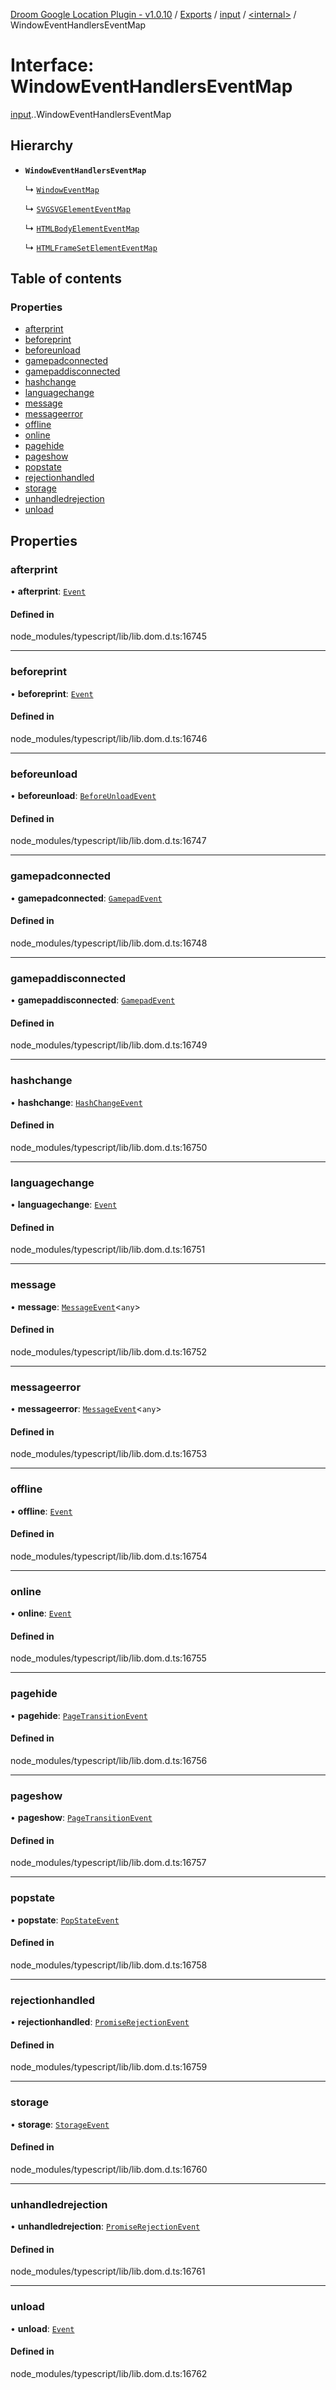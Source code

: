 [Droom Google Location Plugin - v1.0.10](../README.md) / [Exports](../modules.md) / [input](../modules/input.md) / [<internal\>](../modules/input._internal_.md) / WindowEventHandlersEventMap

# Interface: WindowEventHandlersEventMap

[input](../modules/input.md).[<internal>](../modules/input._internal_.md).WindowEventHandlersEventMap

## Hierarchy

- **`WindowEventHandlersEventMap`**

  ↳ [`WindowEventMap`](input._internal_.WindowEventMap.md)

  ↳ [`SVGSVGElementEventMap`](input._internal_.SVGSVGElementEventMap.md)

  ↳ [`HTMLBodyElementEventMap`](input._internal_.HTMLBodyElementEventMap.md)

  ↳ [`HTMLFrameSetElementEventMap`](input._internal_.HTMLFrameSetElementEventMap.md)

## Table of contents

### Properties

- [afterprint](input._internal_.WindowEventHandlersEventMap.md#afterprint)
- [beforeprint](input._internal_.WindowEventHandlersEventMap.md#beforeprint)
- [beforeunload](input._internal_.WindowEventHandlersEventMap.md#beforeunload)
- [gamepadconnected](input._internal_.WindowEventHandlersEventMap.md#gamepadconnected)
- [gamepaddisconnected](input._internal_.WindowEventHandlersEventMap.md#gamepaddisconnected)
- [hashchange](input._internal_.WindowEventHandlersEventMap.md#hashchange)
- [languagechange](input._internal_.WindowEventHandlersEventMap.md#languagechange)
- [message](input._internal_.WindowEventHandlersEventMap.md#message)
- [messageerror](input._internal_.WindowEventHandlersEventMap.md#messageerror)
- [offline](input._internal_.WindowEventHandlersEventMap.md#offline)
- [online](input._internal_.WindowEventHandlersEventMap.md#online)
- [pagehide](input._internal_.WindowEventHandlersEventMap.md#pagehide)
- [pageshow](input._internal_.WindowEventHandlersEventMap.md#pageshow)
- [popstate](input._internal_.WindowEventHandlersEventMap.md#popstate)
- [rejectionhandled](input._internal_.WindowEventHandlersEventMap.md#rejectionhandled)
- [storage](input._internal_.WindowEventHandlersEventMap.md#storage)
- [unhandledrejection](input._internal_.WindowEventHandlersEventMap.md#unhandledrejection)
- [unload](input._internal_.WindowEventHandlersEventMap.md#unload)

## Properties

### afterprint

• **afterprint**: [`Event`](../modules/input._internal_.md#event)

#### Defined in

node_modules/typescript/lib/lib.dom.d.ts:16745

___

### beforeprint

• **beforeprint**: [`Event`](../modules/input._internal_.md#event)

#### Defined in

node_modules/typescript/lib/lib.dom.d.ts:16746

___

### beforeunload

• **beforeunload**: [`BeforeUnloadEvent`](../modules/input._internal_.md#beforeunloadevent)

#### Defined in

node_modules/typescript/lib/lib.dom.d.ts:16747

___

### gamepadconnected

• **gamepadconnected**: [`GamepadEvent`](../modules/input._internal_.md#gamepadevent)

#### Defined in

node_modules/typescript/lib/lib.dom.d.ts:16748

___

### gamepaddisconnected

• **gamepaddisconnected**: [`GamepadEvent`](../modules/input._internal_.md#gamepadevent)

#### Defined in

node_modules/typescript/lib/lib.dom.d.ts:16749

___

### hashchange

• **hashchange**: [`HashChangeEvent`](../modules/input._internal_.md#hashchangeevent)

#### Defined in

node_modules/typescript/lib/lib.dom.d.ts:16750

___

### languagechange

• **languagechange**: [`Event`](../modules/input._internal_.md#event)

#### Defined in

node_modules/typescript/lib/lib.dom.d.ts:16751

___

### message

• **message**: [`MessageEvent`](../modules/input._internal_.md#messageevent)<`any`\>

#### Defined in

node_modules/typescript/lib/lib.dom.d.ts:16752

___

### messageerror

• **messageerror**: [`MessageEvent`](../modules/input._internal_.md#messageevent)<`any`\>

#### Defined in

node_modules/typescript/lib/lib.dom.d.ts:16753

___

### offline

• **offline**: [`Event`](../modules/input._internal_.md#event)

#### Defined in

node_modules/typescript/lib/lib.dom.d.ts:16754

___

### online

• **online**: [`Event`](../modules/input._internal_.md#event)

#### Defined in

node_modules/typescript/lib/lib.dom.d.ts:16755

___

### pagehide

• **pagehide**: [`PageTransitionEvent`](../modules/input._internal_.md#pagetransitionevent)

#### Defined in

node_modules/typescript/lib/lib.dom.d.ts:16756

___

### pageshow

• **pageshow**: [`PageTransitionEvent`](../modules/input._internal_.md#pagetransitionevent)

#### Defined in

node_modules/typescript/lib/lib.dom.d.ts:16757

___

### popstate

• **popstate**: [`PopStateEvent`](../modules/input._internal_.md#popstateevent)

#### Defined in

node_modules/typescript/lib/lib.dom.d.ts:16758

___

### rejectionhandled

• **rejectionhandled**: [`PromiseRejectionEvent`](../modules/input._internal_.md#promiserejectionevent)

#### Defined in

node_modules/typescript/lib/lib.dom.d.ts:16759

___

### storage

• **storage**: [`StorageEvent`](../modules/input._internal_.md#storageevent)

#### Defined in

node_modules/typescript/lib/lib.dom.d.ts:16760

___

### unhandledrejection

• **unhandledrejection**: [`PromiseRejectionEvent`](../modules/input._internal_.md#promiserejectionevent)

#### Defined in

node_modules/typescript/lib/lib.dom.d.ts:16761

___

### unload

• **unload**: [`Event`](../modules/input._internal_.md#event)

#### Defined in

node_modules/typescript/lib/lib.dom.d.ts:16762
